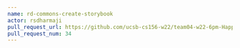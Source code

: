 ```yaml
---
name: rd-commons-create-storybook
actor: rsdharmaji
pull_request_url: https://github.com/ucsb-cs156-w22/team04-w22-6pm-HappyCows/pull/34
pull_request_num: 34
---
```

